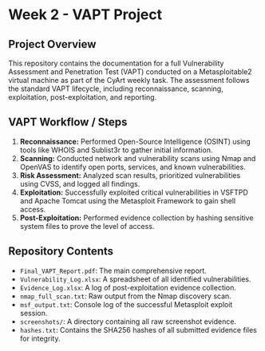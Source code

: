 # Week 2 - VAPT Project

## Project Overview

This repository contains the documentation for a full Vulnerability Assessment and Penetration Test (VAPT) conducted on a Metasploitable2 virtual machine as part of the CyArt weekly task. The assessment follows the standard VAPT lifecycle, including reconnaissance, scanning, exploitation, post-exploitation, and reporting.

## VAPT Workflow / Steps

1.  **Reconnaissance:** Performed Open-Source Intelligence (OSINT) using tools like WHOIS and Sublist3r to gather initial information.
2.  **Scanning:** Conducted network and vulnerability scans using Nmap and OpenVAS to identify open ports, services, and known vulnerabilities.
3.  **Risk Assessment:** Analyzed scan results, prioritized vulnerabilities using CVSS, and logged all findings.
4.  **Exploitation:** Successfully exploited critical vulnerabilities in VSFTPD and Apache Tomcat using the Metasploit Framework to gain shell access.
5.  **Post-Exploitation:** Performed evidence collection by hashing sensitive system files to prove the level of access.


## Repository Contents

* `Final_VAPT_Report.pdf`: The main comprehensive report.
* `Vulnerability_Log.xlsx`: A spreadsheet of all identified vulnerabilities.
* `Evidence_Log.xlsx`: A log of post-exploitation evidence collection.
* `nmap_full_scan.txt`: Raw output from the Nmap discovery scan.
* `msf_output.txt`: Console log of the successful Metasploit exploit session.
* `screenshots/`: A directory containing all raw screenshot evidence.
* `hashes.txt`: Contains the SHA256 hashes of all submitted evidence files for integrity.
